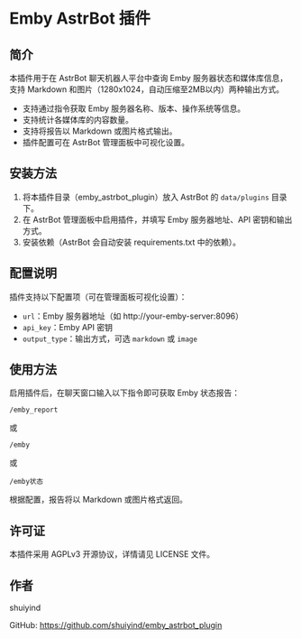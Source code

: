 # Emby AstrBot 插件

## 简介

本插件用于在 AstrBot 聊天机器人平台中查询 Emby 服务器状态和媒体库信息，支持 Markdown 和图片（1280x1024，自动压缩至2MB以内）两种输出方式。

- 支持通过指令获取 Emby 服务器名称、版本、操作系统等信息。
- 支持统计各媒体库的内容数量。
- 支持将报告以 Markdown 或图片格式输出。
- 插件配置可在 AstrBot 管理面板中可视化设置。

## 安装方法

1. 将本插件目录（emby_astrbot_plugin）放入 AstrBot 的 `data/plugins` 目录下。
2. 在 AstrBot 管理面板中启用插件，并填写 Emby 服务器地址、API 密钥和输出方式。
3. 安装依赖（AstrBot 会自动安装 requirements.txt 中的依赖）。

## 配置说明

插件支持以下配置项（可在管理面板可视化设置）：
- `url`：Emby 服务器地址（如 http://your-emby-server:8096）
- `api_key`：Emby API 密钥
- `output_type`：输出方式，可选 `markdown` 或 `image`

## 使用方法

启用插件后，在聊天窗口输入以下指令即可获取 Emby 状态报告：

```
/emby_report
```
或
```
/emby
```
或
```
/emby状态
```

根据配置，报告将以 Markdown 或图片格式返回。

## 许可证

本插件采用 AGPLv3 开源协议，详情请见 LICENSE 文件。

## 作者

shuiyind

GitHub: https://github.com/shuiyind/emby_astrbot_plugin
